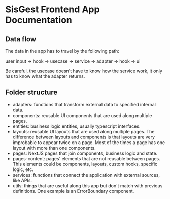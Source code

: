 # SisGest Frontend App Documentation

## Data flow

The data in the app has to travel by the following path:

user input -> hook -> usecase -> service -> adapter -> hook -> ui

Be careful, the usecase doesn't have to know how the service work, it only has to know what the adapter returns.

## Folder structure

-   adapters: functions that transform external data to specified internal data.
-   components: reusable UI components that are used along multiple pages.
-   entities: business logic entities, usually typescript interfaces.
-   layouts: reusable UI layouts that are used along multiple pages. The difference between layouts and components is that layouts are very improbable to appear twice on a page. Most of the times a page has one layout with more than one components.
-   pages: NextJS pages that join components, business logic and state.
-   pages-content: pages' elements that are not reusable between pages. This elements could be components, layouts, custom hooks, specific logic, etc.
-   services: functions that connect the application with external sources, like APIs.
-   utils: things that are useful along this app but don't match with previous definitions. One example is an ErrorBoundary component.
